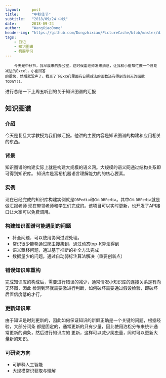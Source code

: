 ```yaml
---
layout:     post
title:      "中秋佳节"
subtitle:   "2018/09/24 中秋"
date:       2018-09-24
author:     "WangXiaoDong"
header-img: "https://github.com/Dongzhixiao/PictureCache/blob/master/diaryPic/20180924.jpg?raw=true"
tags:
    - 日记
    - 知识图谱
    - 机器学习
---
```



```
    今天是中秋节，我早晨来的办公室，这时候霍老师发来消息，让我和小崔帮忙做一个日期减法的Excel，小崔回答
的很快，然后就没声了。我查了下Excel里面有日期减法的函数还有得到当前天的函数TODAY()。
```

进行总结一下上周五听到的关于知识图谱的汇报

## 知识图谱


### 介绍

今天是复旦大学教授为我们做汇报。他讲的主要内容是知识图谱的构建和应用相关的东西。


### 背景

知识图谱的构建实际上就是构建大规模的语义网。大规模的语义网通过结构关系即可得到知识库。
知识库是富裕机器语言理解能力的的核心要素。

### 实例

现在已经完成的知识库构建实例就是`DBPedia`和`CN-DBPedia`。其中`CN-DBPedia`就是做汇报老师
现在带领老师和学生们完成的。该项目可以实时更新，也开发了API接口让大家可以免费调用。

### 构建知识图谱可能遇到的问题

- 补全问题，可以使用协同过滤处理。
- 常识很少能够通过爬虫搜集到，通过动态top-K算法得到
- 语义飘移问题，通过基于推断的补全方法完成
- 数据量少的问题，通过自动弱标注算法解决（重要创新点）

### 错误知识库重构

完成知识库的构成后，需要进行错误的减少，通常情况小知识库的连接关系是有向无环图，因此
检测到环就需要激进行判断，如何破坏需要通过假设检验，即破坏后置信度低的才行。


### 更新知识库

由于知识是时刻更新的，因此如何保证知识的新鲜正确是一个关键的问题，根据经验，大部分词条
都是固定的，通常更新的只有少量，因此使用泊松分布来统计通常更新的词条，然后进行知识库的
更新，这样可以减少爬虫量，同时可以更新大量新的知识。


### 可研究方向

- 可解释人工智能
- 大规模常识获取与理解

